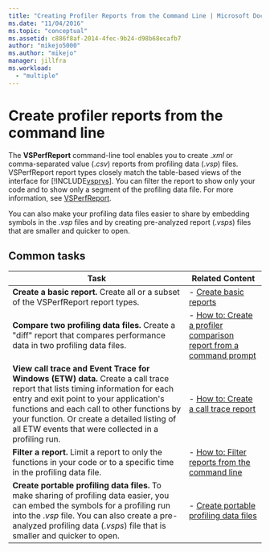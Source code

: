 ```yaml
---
title: "Creating Profiler Reports from the Command Line | Microsoft Docs"
ms.date: "11/04/2016"
ms.topic: "conceptual"
ms.assetid: c886f8af-2014-4fec-9b24-d98b68ecafb7
author: "mikejo5000"
ms.author: "mikejo"
manager: jillfra
ms.workload: 
  - "multiple"
---
```

# Create profiler reports from the command line
The **VSPerfReport** command-line tool enables you to create .*xml* or comma-separated value (.*csv*) reports from profiling data (.*vsp*) files. VSPerfReport report types closely match the table-based views of the interface for [!INCLUDE[vsprvs](../code-quality/includes/vsprvs_md.md)]. You can filter the report to show only your code and to show only a segment of the profiling data file. For more information, see [VSPerfReport](../profiling/vsperfreport.md).  
  
 You can also make your profiling data files easier to share by embedding symbols in the .*vsp* files and by creating pre-analyzed report (.*vsps*) files that are smaller and quicker to open.  
  
## Common tasks
  
|Task|Related Content|  
|----------|---------------------|  
|**Create a basic report.** Create all or a subset of the VSPerfReport report types.|-   [Create basic reports](../profiling/creating-basic-profiling-reports-from-the-command-line.md)|  
|**Compare two profiling data files.** Create a "diff" report that compares performance data in two profiling data files.|-   [How to: Create a profiler comparison report from a command prompt](../profiling/how-to-create-a-profiler-comparison-report-from-a-command-prompt.md)|  
|**View call trace and Event Trace for Windows (ETW) data.** Create a call trace report that lists timing information for each entry and exit point to your application's functions and each call to other functions by your function. Or create a detailed listing of all ETW events that were collected in a profiling run.|-   [How to: Create a call trace report](../profiling/how-to-create-a-profiling-tools-call-trace-report.md)|  
|**Filter a report.** Limit a report to only the functions in your code or to a specific time in the profiling data file.|-   [How to: Filter reports from the command line](../profiling/how-to-filter-reports-from-the-command-line.md)|  
|**Create portable profiling data files.** To make sharing of profiling data easier, you can embed the symbols for a profiling run into the .*vsp* file. You can also create a pre-analyzed profiling data (.*vsps*) file that is smaller and quicker to open.|-   [Create portable profiling data files](../profiling/creating-portable-profiling-data-files-from-the-command-line.md)|